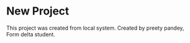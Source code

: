 # New Project

This project was created from local system.
Created by preety pandey,
Form delta student.
